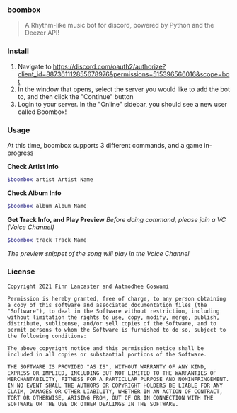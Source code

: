 ### boombox
> A Rhythm-like music bot for discord, powered by Python and the Deezer API!


### Install 
1. Navigate to https://discord.com/oauth2/authorize?client_id=887361112855678976&permissions=515396566016&scope=bot
2. In the window that opens, select the server you would like to add the bot to, and then click the "Continue" button
3. Login to your server. In the "Online" sidebar, you should see a new user called Boombox!


### Usage
At this time, boombox supports 3 different commands, and a game in-progress

**Check Artist Info**
```bash
$boombox artist Artist Name
```

**Check Album Info**
```bash
$boombox album Album Name
```

**Get Track Info, and Play Preview**
_Before doing command, please join a VC (Voice Channel)_
```bash
$boombox track Track Name
```
_The preview snippet of the song will play in the Voice Channel_


### License
```
Copyright 2021 Finn Lancaster and Aatmodhee Goswami

Permission is hereby granted, free of charge, to any person obtaining a copy of this software and associated documentation files (the "Software"), to deal in the Software without restriction, including without limitation the rights to use, copy, modify, merge, publish, distribute, sublicense, and/or sell copies of the Software, and to permit persons to whom the Software is furnished to do so, subject to the following conditions:

The above copyright notice and this permission notice shall be included in all copies or substantial portions of the Software.

THE SOFTWARE IS PROVIDED "AS IS", WITHOUT WARRANTY OF ANY KIND, EXPRESS OR IMPLIED, INCLUDING BUT NOT LIMITED TO THE WARRANTIES OF MERCHANTABILITY, FITNESS FOR A PARTICULAR PURPOSE AND NONINFRINGEMENT. IN NO EVENT SHALL THE AUTHORS OR COPYRIGHT HOLDERS BE LIABLE FOR ANY CLAIM, DAMAGES OR OTHER LIABILITY, WHETHER IN AN ACTION OF CONTRACT, TORT OR OTHERWISE, ARISING FROM, OUT OF OR IN CONNECTION WITH THE SOFTWARE OR THE USE OR OTHER DEALINGS IN THE SOFTWARE.
```
